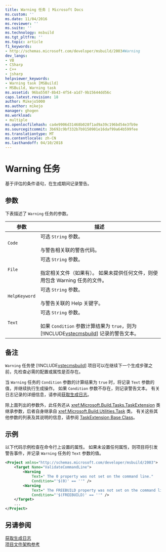 ```yaml
---
title: Warning 任务 | Microsoft Docs
ms.custom: ''
ms.date: 11/04/2016
ms.reviewer: ''
ms.suite: ''
ms.technology: msbuild
ms.tgt_pltfrm: ''
ms.topic: article
f1_keywords:
- http://schemas.microsoft.com/developer/msbuild/2003#Warning
dev_langs:
- VB
- CSharp
- C++
- jsharp
helpviewer_keywords:
- Warning task [MSBuild]
- MSBuild, Warning task
ms.assetid: 96ba5507-8b43-4f54-a1d7-9b15644dd56c
caps.latest.revision: 18
author: Mikejo5000
ms.author: mikejo
manager: ghogen
ms.workload:
- multiple
ms.openlocfilehash: ca4e9906d31468b028f1ad9a39c196bd54e3fb9e
ms.sourcegitcommit: 3b692c9bf332b7b9150901e16daf99a64b599fee
ms.translationtype: MT
ms.contentlocale: zh-CN
ms.lasthandoff: 04/10/2018
---
```

# <a name="warning-task"></a>Warning 任务
基于评估的条件语句，在生成期间记录警告。  
  
## <a name="parameters"></a>参数  
 下表描述了 `Warning` 任务的参数。  
  
|参数|描述|  
|---------------|-----------------|  
|`Code`|可选 `String` 参数。<br /><br /> 与警告相关联的警告代码。|  
|`File`|可选 `String` 参数。<br /><br /> 指定相关文件（如果有）。 如果未提供任何文件，则使用包含 Warning 任务的文件。|  
|`HelpKeyword`|可选 `String` 参数。<br /><br /> 与警告关联的 Help 关键字。|  
|`Text`|可选 `String` 参数。<br /><br /> 如果 `Condition` 参数计算结果为 `true`，则为 [!INCLUDE[vstecmsbuild](../extensibility/internals/includes/vstecmsbuild_md.md)] 记录的警告文本。|  
  
## <a name="remarks"></a>备注  
 `Warning` 任务使 [!INCLUDE[vstecmsbuild](../extensibility/internals/includes/vstecmsbuild_md.md)] 项目可以在继续下一个生成步骤之前，先检查必需的配置或属性是否存在。  
  
 当 `Warning` 任务的 `Condition` 参数的计算结果为 `true` 时，将记录 `Text` 参数的值，并继续执行生成操作。 如果 `Condition` 参数不存在，则记录警告文本。 有关日志记录的详细信息，请参阅[获取生成日志](../msbuild/obtaining-build-logs-with-msbuild.md)。  
  
 除上面列出的参数外，此任务还从 <xref:Microsoft.Build.Tasks.TaskExtension> 类继承参数，后者自身继承自 <xref:Microsoft.Build.Utilities.Task> 类。 有关这些其他参数的列表及其说明的信息，请参阅 [TaskExtension Base Class](../msbuild/taskextension-base-class.md)。  
  
## <a name="example"></a>示例  
 以下代码示例检查在命令行上设置的属性。 如果未设置任何属性，则项目将引发警告事件，并记录 `Warning` 任务的 `Text` 参数的值。  
  
```xml  
<Project xmlns="http://schemas.microsoft.com/developer/msbuild/2003">  
    <Target Name="ValidateCommandLine">  
        <Warning  
            Text=" The 0 property was not set on the command line."  
            Condition="'$(0)' == ''" />  
        <Warning  
            Text=" The FREEBUILD property was not set on the command line."  
            Condition="'$(FREEBUILD)' == ''" />  
    </Target>  
    ...  
</Project>  
```  
  
## <a name="see-also"></a>另请参阅  
 [获取生成日志](../msbuild/obtaining-build-logs-with-msbuild.md)   
 [项目文件架构参考](../msbuild/msbuild-project-file-schema-reference.md)